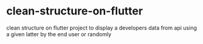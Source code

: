 # clean-structure-on-flutter
clean structure on flutter project to display a developers data from api using a given latter by the end user or randomly 

